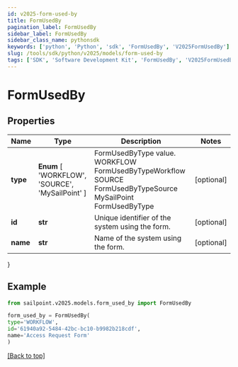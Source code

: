 ```yaml
---
id: v2025-form-used-by
title: FormUsedBy
pagination_label: FormUsedBy
sidebar_label: FormUsedBy
sidebar_class_name: pythonsdk
keywords: ['python', 'Python', 'sdk', 'FormUsedBy', 'V2025FormUsedBy'] 
slug: /tools/sdk/python/v2025/models/form-used-by
tags: ['SDK', 'Software Development Kit', 'FormUsedBy', 'V2025FormUsedBy']
---
```


# FormUsedBy


## Properties

Name | Type | Description | Notes
------------ | ------------- | ------------- | -------------
**type** |  **Enum** [  'WORKFLOW',    'SOURCE',    'MySailPoint' ] | FormUsedByType value.  WORKFLOW FormUsedByTypeWorkflow SOURCE FormUsedByTypeSource MySailPoint FormUsedByType | [optional] 
**id** | **str** | Unique identifier of the system using the form. | [optional] 
**name** | **str** | Name of the system using the form. | [optional] 
}

## Example

```python
from sailpoint.v2025.models.form_used_by import FormUsedBy

form_used_by = FormUsedBy(
type='WORKFLOW',
id='61940a92-5484-42bc-bc10-b9982b218cdf',
name='Access Request Form'
)

```
[[Back to top]](#) 

